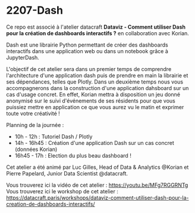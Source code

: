 # 2207-Dash

Ce repo est associé à l'atelier datacraft **Dataviz - Comment utiliser Dash pour la création de dashboards interactifs ?** en collaboration avec Korian. 

Dash est une librairie Python permettant de créer des dashboards interactifs dans une application web ou dans un notebook grâce à JupyterDash. 
 
L'objectif de cet atelier sera dans un premier temps de comprendre l'architecture d'une application dash puis de prendre en main la librairie et ses dépendances, telles que Plotly.  Dans un deuxième temps nous vous accompagnerons dans la construction d'une application dahsboard sur un cas d'usage concret. En effet, Korian mettra à disposition un jeu donné anonymisé sur le suivi d'événements de ses résidents pour que vous puissiez mettre en application ce que vous aurez vu le matin et exprimer toute votre créativité !

Planning de la journée :
- 10h - 12h : Tutoriel Dash / Plotly
- 14h - 16h45 : Création d'une application Dash sur un cas concret (données Korian)
- 16h45 - 17h : Election du plus beau dashboard !

Cet atelier a été animé par Luc Gilles, Head of Data & Analytics @Korian et Pierre Papelard, Junior Data Scientist @datacraft. 

Vous trouverez ici la vidéo de cet atelier : https://youtu.be/MFg7RGGRNTg <br>
Vous trouverez ici le workshop de cet atelier : https://datacraft.paris/workshops/dataviz-comment-utiliser-dash-pour-la-creation-de-dashboards-interactifs/
